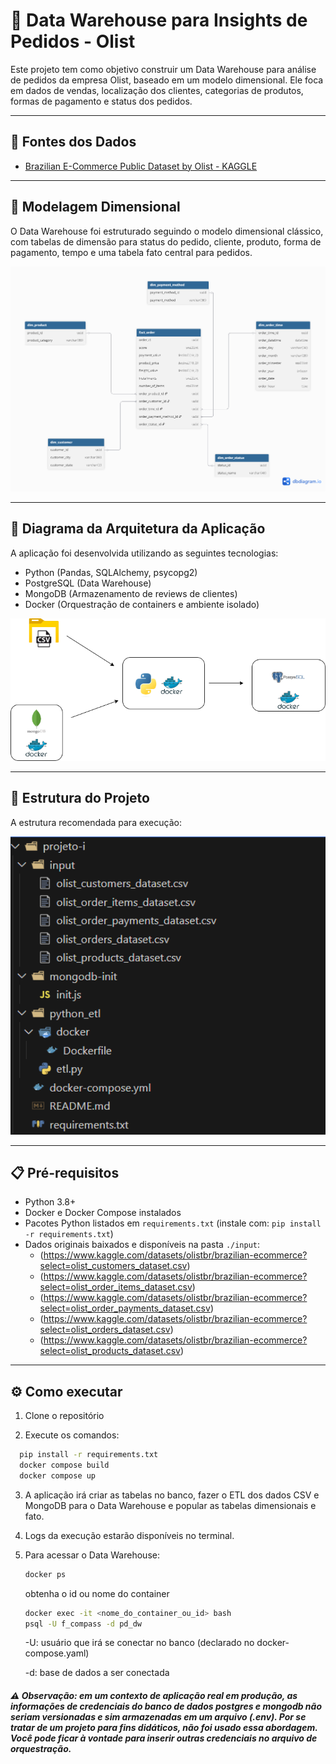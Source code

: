 # 🚚 Data Warehouse para Insights de Pedidos - Olist

Este projeto tem como objetivo construir um Data Warehouse para análise de pedidos da empresa Olist, baseado em um modelo dimensional. Ele foca em dados de vendas, localização dos clientes, categorias de produtos, formas de pagamento e status dos pedidos.

---

## 🔗 Fontes dos Dados

- [Brazilian E-Commerce Public Dataset by Olist - KAGGLE](https://www.kaggle.com/datasets/olistbr/brazilian-ecommerce?select=olist_order_payments_dataset.csv)  

---

## 📐 Modelagem Dimensional

O Data Warehouse foi estruturado seguindo o modelo dimensional clássico, com tabelas de dimensão para status do pedido, cliente, produto, forma de pagamento, tempo e uma tabela fato central para pedidos.

<p align="center">
  <img src="images/Olist - DW.png" alt="Diagrama do Modelo Dimensional" width="700">
</p>

---

## 🔧 Diagrama da Arquitetura da Aplicação

A aplicação foi desenvolvida utilizando as seguintes tecnologias:

- Python (Pandas, SQLAlchemy, psycopg2)
- PostgreSQL (Data Warehouse)
- MongoDB (Armazenamento de reviews de clientes)
- Docker (Orquestração de containers e ambiente isolado)

<p align="center">
  <img src="images/arquitetura-pd_dw.png" alt="Diagrama Arquitetural" width="700">
</p>

---

## 📁 Estrutura do Projeto

A estrutura recomendada para execução:

<p align="center">
  <img src="images/estrutura-pasta.png" alt="Estrutura de Pastas" width="700">
</p>

---

## 📋 Pré-requisitos

- Python 3.8+
- Docker e Docker Compose instalados
- Pacotes Python listados em `requirements.txt` (instale com: `pip install -r requirements.txt`)
- Dados originais baixados e disponíveis na pasta `./input`:
  - (https://www.kaggle.com/datasets/olistbr/brazilian-ecommerce?select=olist_customers_dataset.csv) 
  - (https://www.kaggle.com/datasets/olistbr/brazilian-ecommerce?select=olist_order_items_dataset.csv) 
  - (https://www.kaggle.com/datasets/olistbr/brazilian-ecommerce?select=olist_order_payments_dataset.csv) 
  - (https://www.kaggle.com/datasets/olistbr/brazilian-ecommerce?select=olist_orders_dataset.csv) 
  - (https://www.kaggle.com/datasets/olistbr/brazilian-ecommerce?select=olist_products_dataset.csv) 

---

## ⚙️ Como executar

1. Clone o repositório
   
2. Execute os comandos:
```bash
  pip install -r requirements.txt
  docker compose build
  docker compose up
```

3. A aplicação irá criar as tabelas no banco, fazer o ETL dos dados CSV e MongoDB para o Data Warehouse e popular as tabelas dimensionais e fato.

4. Logs da execução estarão disponíveis no terminal.

5. Para acessar o Data Warehouse:
   ```bash
   docker ps
   ```
   obtenha o id ou nome do container

    ```bash
    docker exec -it <nome_do_container_ou_id> bash
    psql -U f_compass -d pd_dw
    ```
     -U: usuário que irá se conectar no banco (declarado no docker-compose.yaml)
   
     -d: base de dados a ser conectada
##### ⚠️ Observação: em um contexto de aplicação real em produção, as informações de credenciais do banco de dados postgres e mongodb não seriam versionadas e sim armazenadas em um arquivo (.env). Por se tratar de um projeto para fins didáticos, não foi usado essa abordagem. Você pode ficar à vontade para inserir outras credenciais no arquivo de orquestração.
  
